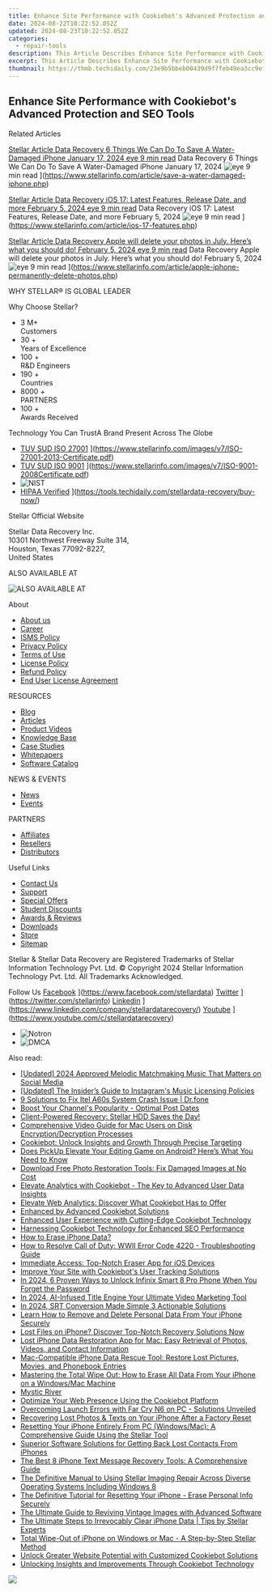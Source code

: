 ```yaml
---
title: Enhance Site Performance with Cookiebot's Advanced Protection and SEO Tools
date: 2024-08-22T10:22:52.052Z
updated: 2024-08-23T10:22:52.052Z
categories:
  - repair-tools
description: This Article Describes Enhance Site Performance with Cookiebot's Advanced Protection and SEO Tools
excerpt: This Article Describes Enhance Site Performance with Cookiebot's Advanced Protection and SEO Tools
thumbnail: https://thmb.techidaily.com/23e9b5bbeb00439d9f7feb49ea3cc9ef3c324a1bee0af7da53ac4687c4b6e4a3.png
---
```


## Enhance Site Performance with Cookiebot's Advanced Protection and SEO Tools

Related Articles

[Stellar Article Data Recovery  6 Things We Can Do To Save A Water-Damaged iPhone January 17, 2024 eye 9 min read](https://www.stellarinfo.com/public/image/article/6-Things-We-Can-Do-To-Save-A-Water-Damaged-iPhone-1212.jpg) Data Recovery  6 Things We Can Do To Save A Water-Damaged iPhone January 17, 2024 ![eye](https://www.stellarinfo.com/public/newarticle/images/eye.png) 9 min read ](https://www.stellarinfo.com/article/save-a-water-damaged-iphone.php)

[Stellar Article Data Recovery  iOS 17: Latest Features, Release Date, and more February 5, 2024 eye 9 min read](https://www.stellarinfo.com/public/image/article/iOS-17-Latest-Features-Release-Date-&-More-1049.jpg) Data Recovery  iOS 17: Latest Features, Release Date, and more February 5, 2024 ![eye](https://www.stellarinfo.com/public/newarticle/images/eye.png) 9 min read ](https://www.stellarinfo.com/article/ios-17-features.php)

[Stellar Article Data Recovery  Apple will delete your photos in July. Here’s what you should do! February 5, 2024 eye 9 min read](https://www.stellarinfo.com/public/image/article/Apple-will-permanently-delete-your-photos-in-July-1040.jpg) Data Recovery  Apple will delete your photos in July. Here’s what you should do! February 5, 2024 ![eye](https://www.stellarinfo.com/public/newarticle/images/eye.png) 9 min read ](https://www.stellarinfo.com/article/apple-iphone-permanently-delete-photos.php)

 WHY STELLAR® IS GLOBAL LEADER

 Why Choose Stellar?

* 3  M+  
Customers
* 30 +  
Years of Excellence
* 100 +  
R&D Engineers
* 190 +  
Countries
* 8000 +  
PARTNERS
* 100 +  
Awards Received

 Technology You Can TrustA Brand Present Across The Globe

* [TUV SUD ISO 27001](https://www.stellarinfo.com/images/v7/tuv1.png) ](https://www.stellarinfo.com/images/v7/ISO-27001-2013-Certificate.pdf)
* [TUV SUD ISO 9001](https://www.stellarinfo.com/images/v7/tuv2.png) ](https://www.stellarinfo.com/images/v7/ISO-9001-2008Certificate.pdf)
* ![NIST](https://www.stellarinfo.com/images/v7/nist.png)
* [HIPAA Verified](https://www.stellarinfo.com/images/v7/hipa.png) ](https://tools.techidaily.com/stellardata-recovery/buy-now/)

 Stellar Official Website

 Stellar Data Recovery Inc.  
 10301 Northwest Freeway Suite 314,  
 Houston, Texas 77092-8227,  
 United States

 ALSO AVAILABLE AT

![ALSO AVAILABLE AT](https://www.stellarinfo.com/images/v7/Partners_logo_new.png)

 About

* [About us](https://tools.techidaily.com/stellardata-recovery/buy-now/)
* [Career](https://tools.techidaily.com/stellardata-recovery/buy-now/)
* [ISMS Policy](https://tools.techidaily.com/stellardata-recovery/buy-now/)
* [Privacy Policy](https://tools.techidaily.com/stellardata-recovery/buy-now/)
* [Terms of Use](https://tools.techidaily.com/stellardata-recovery/buy-now/)
* [License Policy](https://www.stellarinfo.com/software-licensing-usage.php)
* [Refund Policy](https://tools.techidaily.com/stellardata-recovery/buy-now/)
* [End User License Agreement](https://tools.techidaily.com/stellardata-recovery/buy-now/)

 RESOURCES

* [Blog](https://tools.techidaily.com/stellardata-recovery/buy-now/)
* [Articles](https://tools.techidaily.com/stellardata-recovery/buy-now/)
* [Product Videos](https://tools.techidaily.com/stellardata-recovery/buy-now/)
* [Knowledge Base](https://tools.techidaily.com/stellardata-recovery/buy-now/)
* [Case Studies](https://tools.techidaily.com/stellardata-recovery/buy-now/)
* [Whitepapers](https://tools.techidaily.com/stellardata-recovery/buy-now/)
* [Software Catalog](https://tools.techidaily.com/stellardata-recovery/buy-now/)

 NEWS & EVENTS

* [News](https://tools.techidaily.com/stellardata-recovery/buy-now/)
* [Events](https://www.stellarinfo.com/affiliate-summit/affiliate-summit.php)

 PARTNERS

* [Affiliates](https://tools.techidaily.com/stellardata-recovery/buy-now/)
* [Resellers](https://tools.techidaily.com/stellardata-recovery/buy-now/)
* [Distributors](https://tools.techidaily.com/stellardata-recovery/buy-now/)

 Useful Links

* [Contact Us](https://www.stellarinfo.com/contact/contact-us.php)
* [Support](https://tools.techidaily.com/stellardata-recovery/buy-now/)
* [Special Offers](https://tools.techidaily.com/stellardata-recovery/buy-now/)
* [Student Discounts](https://www.stellarinfo.com/student-discount/)
* [Awards & Reviews](https://tools.techidaily.com/stellardata-recovery/buy-now/)
* [Downloads](https://www.stellarinfo.com/download.php)
* [Store](https://tools.techidaily.com/stellardata-recovery/buy-now/)
* [Sitemap](https://www.stellarinfo.com/sitemap.php)

 Stellar & Stellar Data Recovery are Registered Trademarks of Stellar Information Technology Pvt. Ltd. © Copyright 2024 Stellar Information Technology Pvt. Ltd. All Trademarks Acknowledged.

Follow Us [Facebook](https://www.stellarinfo.com/Images/fb.png) ](https://www.facebook.com/stellardata) [Twitter](https://www.stellarinfo.com/Images/tw.png) ](https://twitter.com/stellarinfo) [Linkedin](https://www.stellarinfo.com/Images/in.png) ](https://www.linkedin.com/company/stellardatarecovery/) [Youtube](https://www.stellarinfo.com/newblacktheme/images/yt.png) ](https://www.youtube.com/c/stellardatarecovery)

* ![Notron](https://www.stellarinfo.com/images/v7/notron.png)
* ![DMCA](https://www.stellarinfo.com/images/v7/dmca.png)

<ins class="adsbygoogle"
     style="display:block"
     data-ad-format="autorelaxed"
     data-ad-client="ca-pub-7571918770474297"
     data-ad-slot="1223367746"></ins>



<ins class="adsbygoogle"
     style="display:block"
     data-ad-client="ca-pub-7571918770474297"
     data-ad-slot="8358498916"
     data-ad-format="auto"
     data-full-width-responsive="true"></ins>

<span class="atpl-alsoreadstyle">Also read:</span>
<div><ul>
<li><a href="https://instagram-clips.techidaily.com/updated-2024-approved-melodic-matchmaking-music-that-matters-on-social-media/"><u>[Updated] 2024 Approved  Melodic Matchmaking  Music That Matters on Social Media</u></a></li>
<li><a href="https://fox-direct.techidaily.com/updated-the-insiders-guide-to-instagrams-music-licensing-policies/"><u>[Updated] The Insider’s Guide to Instagram's Music Licensing Policies</u></a></li>
<li><a href="https://howto.techidaily.com/9-solutions-to-fix-itel-a60s-system-crash-issue-drfone-by-drfone-fix-android-problems-fix-android-problems/"><u>9 Solutions to Fix Itel A60s System Crash Issue | Dr.fone</u></a></li>
<li><a href="https://youtube-sure.techidaily.com/-your-channels-popularity-optimal-post-dates/"><u>Boost Your Channel's Popularity - Optimal Post Dates</u></a></li>
<li><a href="https://data-wizards.techidaily.com/1720671748225-client-powered-recovery-stellar-hdd-saves-the-day/"><u>Client-Powered Recovery: Stellar HDD Saves the Day!</u></a></li>
<li><a href="https://data-safeguard.techidaily.com/comprehensive-video-guide-for-mac-users-on-disk-encryptiondecryption-processes/"><u>Comprehensive Video Guide for Mac Users on Disk Encryption/Decryption Processes</u></a></li>
<li><a href="https://data-safeguard.techidaily.com/cookiebot-unlock-insights-and-growth-through-precise-targeting/"><u>Cookiebot: Unlock Insights and Growth Through Precise Targeting</u></a></li>
<li><a href="https://extra-information.techidaily.com/does-pickup-elevate-your-editing-game-on-android-heres-what-you-need-to-know/"><u>Does PickUp Elevate Your Editing Game on Android? Here’s What You Need to Know</u></a></li>
<li><a href="https://data-safeguard.techidaily.com/download-free-photo-restoration-tools-fix-damaged-images-at-no-cost/"><u>Download Free Photo Restoration Tools: Fix Damaged Images at No Cost</u></a></li>
<li><a href="https://data-safeguard.techidaily.com/elevate-analytics-with-cookiebot-the-key-to-advanced-user-data-insights/"><u>Elevate Analytics with Cookiebot - The Key to Advanced User Data Insights</u></a></li>
<li><a href="https://data-safeguard.techidaily.com/elevate-web-analytics-discover-what-cookiebot-has-to-offer/"><u>Elevate Web Analytics: Discover What Cookiebot Has to Offer</u></a></li>
<li><a href="https://data-safeguard.techidaily.com/enhanced-by-advanced-cookiebot-solutions/"><u>Enhanced by Advanced Cookiebot Solutions</u></a></li>
<li><a href="https://data-safeguard.techidaily.com/enhanced-user-experience-with-cutting-edge-cookiebot-technology/"><u>Enhanced User Experience with Cutting-Edge Cookiebot Technology</u></a></li>
<li><a href="https://data-safeguard.techidaily.com/harnessing-cookiebot-technology-for-enhanced-seo-performance/"><u>Harnessing Cookiebot Technology for Enhanced SEO Performance</u></a></li>
<li><a href="https://data-safeguard.techidaily.com/how-to-erase-iphone-data/"><u>How to Erase iPhone Data?</u></a></li>
<li><a href="https://win-howtos.techidaily.com/how-to-resolve-call-of-duty-wwii-error-code-4220-troubleshooting-guide/"><u>How to Resolve Call of Duty: WWII Error Code 4220 - Troubleshooting Guide</u></a></li>
<li><a href="https://data-safeguard.techidaily.com/immediate-access-top-notch-eraser-app-for-ios-devices/"><u>Immediate Access: Top-Notch Eraser App for iOS Devices</u></a></li>
<li><a href="https://data-safeguard.techidaily.com/improve-your-site-with-cookiebots-user-tracking-solutions/"><u>Improve Your Site with Cookiebot's User Tracking Solutions</u></a></li>
<li><a href="https://unlock-android.techidaily.com/in-2024-6-proven-ways-to-unlock-infinix-smart-8-pro-phone-when-you-forget-the-password-by-drfone-android/"><u>In 2024, 6 Proven Ways to Unlock Infinix Smart 8 Pro Phone When You Forget the Password</u></a></li>
<li><a href="https://extra-tips.techidaily.com/in-2024-ai-infused-title-engine-your-ultimate-video-marketing-tool/"><u>In 2024, AI-Infused Title Engine  Your Ultimate Video Marketing Tool</u></a></li>
<li><a href="https://extra-skills.techidaily.com/in-2024-srt-conversion-made-simple-3-actionable-solutions/"><u>In 2024, SRT Conversion Made Simple  3 Actionable Solutions</u></a></li>
<li><a href="https://data-safeguard.techidaily.com/learn-how-to-remove-and-delete-personal-data-from-your-iphone-securely/"><u>Learn How to Remove and Delete Personal Data From Your iPhone Securely</u></a></li>
<li><a href="https://data-safeguard.techidaily.com/lost-files-on-iphone-discover-top-notch-recovery-solutions-now/"><u>Lost Files on iPhone? Discover Top-Notch Recovery Solutions Now</u></a></li>
<li><a href="https://data-safeguard.techidaily.com/lost-iphone-data-restoration-app-for-mac-easy-retrieval-of-photos-videos-and-contact-information/"><u>Lost iPhone Data Restoration App for Mac: Easy Retrieval of Photos, Videos, and Contact Information</u></a></li>
<li><a href="https://data-safeguard.techidaily.com/mac-compatible-iphone-data-rescue-tool-restore-lost-pictures-movies-and-phonebook-entries/"><u>Mac-Compatible iPhone Data Rescue Tool: Restore Lost Pictures, Movies, and Phonebook Entries</u></a></li>
<li><a href="https://data-safeguard.techidaily.com/mastering-the-total-wipe-out-how-to-erase-all-data-from-your-iphone-on-a-windowsmac-machine/"><u>Mastering the Total Wipe Out: How to Erase All Data From Your iPhone on a Windows/Mac Machine</u></a></li>
<li><a href="https://win-amazing.techidaily.com/mystic-river/"><u>Mystic River</u></a></li>
<li><a href="https://data-safeguard.techidaily.com/optimize-your-web-presence-using-the-cookiebot-platform/"><u>Optimize Your Web Presence Using the Cookiebot Platform</u></a></li>
<li><a href="https://data-safeguard.techidaily.com/overcoming-launch-errors-with-far-cry-n6-on-pc-solutions-unveiled/"><u>Overcoming Launch Errors with Far Cry N6 on PC - Solutions Unveiled</u></a></li>
<li><a href="https://data-safeguard.techidaily.com/recovering-lost-photos-and-texts-on-your-iphone-after-a-factory-reset/"><u>Recovering Lost Photos & Texts on Your iPhone After a Factory Reset</u></a></li>
<li><a href="https://data-safeguard.techidaily.com/resetting-your-iphone-entirely-from-pc-windowsmac-a-comprehensive-guide-using-the-stellar-tool/"><u>Resetting Your iPhone Entirely From PC (Windows/Mac): A Comprehensive Guide Using the Stellar Tool</u></a></li>
<li><a href="https://data-safeguard.techidaily.com/superior-software-solutions-for-getting-back-lost-contacts-from-iphones/"><u>Superior Software Solutions for Getting Back Lost Contacts From iPhones</u></a></li>
<li><a href="https://data-safeguard.techidaily.com/the-best-8-iphone-text-message-recovery-tools-a-comprehensive-guide/"><u>The Best 8 iPhone Text Message Recovery Tools: A Comprehensive Guide</u></a></li>
<li><a href="https://data-safeguard.techidaily.com/the-definitive-manual-to-using-stellar-imaging-repair-across-diverse-operating-systems-including-windows-8/"><u>The Definitive Manual to Using Stellar Imaging Repair Across Diverse Operating Systems Including Windows 8</u></a></li>
<li><a href="https://data-safeguard.techidaily.com/the-definitive-tutorial-for-resetting-your-iphone-erase-personal-info-securely/"><u>The Definitive Tutorial for Resetting Your iPhone - Erase Personal Info Securely</u></a></li>
<li><a href="https://data-safeguard.techidaily.com/the-ultimate-guide-to-reviving-vintage-images-with-advanced-software/"><u>The Ultimate Guide to Reviving Vintage Images with Advanced Software</u></a></li>
<li><a href="https://data-safeguard.techidaily.com/the-ultimate-steps-to-irrevocably-clear-iphone-data-tips-by-stellar-experts/"><u>The Ultimate Steps to Irrevocably Clear iPhone Data | Tips by Stellar Experts</u></a></li>
<li><a href="https://data-safeguard.techidaily.com/total-wipe-out-of-iphone-on-windows-or-mac-a-step-by-step-stellar-method/"><u>Total Wipe-Out of iPhone on Windows or Mac - A Step-by-Step Stellar Method</u></a></li>
<li><a href="https://data-safeguard.techidaily.com/unlock-greater-website-potential-with-customized-cookiebot-solutions/"><u>Unlock Greater Website Potential with Customized Cookiebot Solutions</u></a></li>
<li><a href="https://data-safeguard.techidaily.com/unlocking-insights-and-improvements-through-cookiebot-technology/"><u>Unlocking Insights and Improvements Through Cookiebot Technology</u></a></li>
</ul></div>

<!-- affiliate ads begin -->
<a href="https://shop.incomedia.eu/order/checkout.php?PRODS=39655089&QTY=1&AFFILIATE=108875&CART=1"><img src="https://incomedia.eu/files/images/affiliates/wa/01_WA_728x90.jpg" border="0"></a>
<!-- affiliate ads end -->